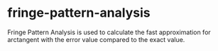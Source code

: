# fringe-pattern-analysis
Fringe Pattern Analysis is used to calculate the fast approximation for arctangent with the error value compared to the exact value.
